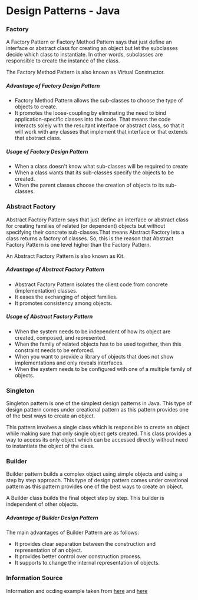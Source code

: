 # Design Patterns - Java

### Factory
A Factory Pattern or Factory Method Pattern says that just define an interface or abstract class for creating an object 
but let the subclasses decide which class to instantiate. In other words, subclasses are responsible to create the 
instance of the class.

The Factory Method Pattern is also known as Virtual Constructor.

##### Advantage of Factory Design Pattern
* Factory Method Pattern allows the sub-classes to choose the type of objects to create.
* It promotes the loose-coupling by eliminating the need to bind application-specific classes into the code. That means 
the code interacts solely with the resultant interface or abstract class, so that it will work with any classes that 
implement that interface or that extends that abstract class.

##### Usage of Factory Design Pattern
* When a class doesn't know what sub-classes will be required to create
* When a class wants that its sub-classes specify the objects to be created.
* When the parent classes choose the creation of objects to its sub-classes.

### Abstract Factory
Abstract Factory Pattern says that just define an interface or abstract class for creating families of related 
(or dependent) objects but without specifying their concrete sub-classes.That means Abstract Factory lets a class 
returns a factory of classes. So, this is the reason that Abstract Factory Pattern is one level higher than the 
Factory Pattern.

An Abstract Factory Pattern is also known as Kit.

##### Advantage of Abstract Factory Pattern
* Abstract Factory Pattern isolates the client code from concrete (implementation) classes.
* It eases the exchanging of object families.
* It promotes consistency among objects.
##### Usage of Abstract Factory Pattern
* When the system needs to be independent of how its object are created, composed, and represented.
* When the family of related objects has to be used together, then this constraint needs to be enforced.
* When you want to provide a library of objects that does not show implementations and only reveals interfaces.
* When the system needs to be configured with one of a multiple family of objects.

### Singleton
Singleton pattern is one of the simplest design patterns in Java. This type of design pattern comes under creational 
pattern as this pattern provides one of the best ways to create an object.

This pattern involves a single class which is responsible to create an object while making sure that only single 
object gets created. This class provides a way to access its only object which can be accessed directly without need 
to instantiate the object of the class.

### Builder
Builder pattern builds a complex object using simple objects and using a step by step approach. This type of design 
pattern comes under creational pattern as this pattern provides one of the best ways to create an object.

A Builder class builds the final object step by step. This builder is independent of other objects.

##### Advantage of Builder Design Pattern
The main advantages of Builder Pattern are as follows:

* It provides clear separation between the construction and representation of an object.
* It provides better control over construction process.
* It supports to change the internal representation of objects.

### Information Source
Information and ocding example taken from [here](https://www.javatpoint.com/design-patterns-in-java) and 
[here](https://www.tutorialspoint.com/design_pattern/index.htm)
